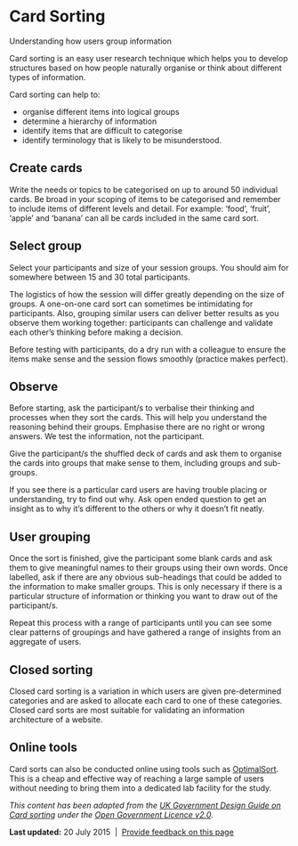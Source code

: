Card Sorting
============

Understanding how users group information

Card sorting is an easy user research technique which helps you to develop structures based on how people naturally organise or think about different types of information.

Card sorting can help to:

-   organise different items into logical groups
-   determine a hierarchy of information
-   identify items that are difficult to categorise
-   identify terminology that is likely to be misunderstood.

Create cards
------------

Write the needs or topics to be categorised on up to around 50 individual cards. Be broad in your scoping of items to be categorised and remember to include items of different levels and detail. For example: ‘food’, ‘fruit’, ‘apple’ and ‘banana’ can all be cards included in the same card sort.

Select group
------------

Select your participants and size of your session groups. You should aim for somewhere between 15 and 30 total participants.

The logistics of how the session will differ greatly depending on the size of groups. A one-on-one card sort can sometimes be intimidating for participants. Also, grouping similar users can deliver better results as you observe them working together: participants can challenge and validate each other’s thinking before making a decision.

Before testing with participants, do a dry run with a colleague to ensure the items make sense and the session flows smoothly (practice makes perfect).

Observe
-------

Before starting, ask the participant/s to verbalise their thinking and processes when they sort the cards. This will help you understand the reasoning behind their groups. Emphasise there are no right or wrong answers. We test the information, not the participant.

Give the participant/s the shuffled deck of cards and ask them to organise the cards into groups that make sense to them, including groups and sub-groups.

If you see there is a particular card users are having trouble placing or understanding, try to find out why. Ask open ended question to get an insight as to why it’s different to the others or why it doesn’t fit neatly.

User grouping
-------------

Once the sort is finished, give the participant some blank cards and ask them to give meaningful names to their groups using their own words. Once labelled, ask if there are any obvious sub-headings that could be added to the information to make smaller groups. This is only necessary if there is a particular structure of information or thinking you want to draw out of the participant/s.

Repeat this process with a range of participants until you can see some clear patterns of groupings and have gathered a range of insights from an aggregate of users.

Closed sorting
--------------

Closed card sorting is a variation in which users are given pre-determined categories and are asked to allocate each card to one of these categories. Closed card sorts are most suitable for validating an information architecture of a website.

Online tools
------------

Card sorts can also be conducted online using tools such as [OptimalSort](https://www.optimalworkshop.com/optimalsort). This is a cheap and effective way of reaching a large sample of users without needing to bring them into a dedicated lab facility for the study.

*This content has been adapted from the* [*UK Government Design Guide on Card sorting*](https://www.gov.uk/service-manual/user-centred-design/card-sorting.html) *under the* [*Open Government Licence v2.0*](http://www.nationalarchives.gov.uk/doc/open-government-licence/version/2)*.*

**Last updated:** 20 July 2015  |  [Provide feedback on this page](../../feedback%3Furl_from=Userresearch-Cardsorting.html)

